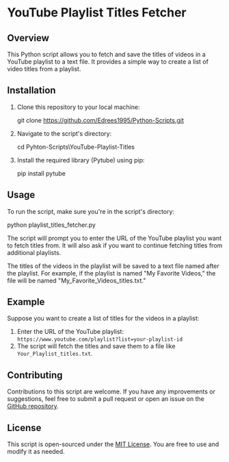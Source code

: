 # YouTube Playlist Titles Fetcher

## Overview

This Python script allows you to fetch and save the titles of videos in a YouTube playlist to a text file. It provides a simple way to create a list of video titles from a playlist.

## Installation

1. Clone this repository to your local machine:


   git clone https://github.com/Edrees1995/Python-Scripts.git


2. Navigate to the script's directory:


   cd Pyhton-Scripts\YouTube-Playlist-Titles


3. Install the required library (Pytube) using pip:


   pip install pytube


## Usage

To run the script, make sure you're in the script's directory:


python playlist_titles_fetcher.py


The script will prompt you to enter the URL of the YouTube playlist you want to fetch titles from. It will also ask if you want to continue fetching titles from additional playlists.

The titles of the videos in the playlist will be saved to a text file named after the playlist. For example, if the playlist is named "My Favorite Videos," the file will be named "My_Favorite_Videos_titles.txt."

## Example

Suppose you want to create a list of titles for the videos in a playlist:

1. Enter the URL of the YouTube playlist: `https://www.youtube.com/playlist?list=your-playlist-id`
2. The script will fetch the titles and save them to a file like `Your_Playlist_titles.txt`.

## Contributing

Contributions to this script are welcome. If you have any improvements or suggestions, feel free to submit a pull request or open an issue on the [GitHub repository](https://github.com/Edrees1995/Python-Scripts).

## License

This script is open-sourced under the [MIT License](https://github.com/Edrees1995/Python-Scripts/blob/master/LICENSE.md). You are free to use and modify it as needed.
